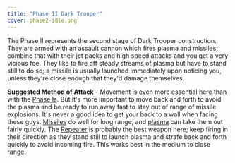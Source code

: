 ```yaml
---
title: "Phase II Dark Trooper"
cover: phase2-idle.png
---
```


The Phase II represents the second stage of Dark Trooper construction. They are armed with an assault cannon which fires plasma and missiles; combine that with their jet packs and high speed attacks and you get a very vicious foe. They like to fire off steady streams of plasma but have to stand still to do so; a missile is usually launched immediately upon noticing you, unless they're close enough that they'd damage themselves.

**Suggested Method of Attack** - Movement is even more essential here than with the [Phase Is](/database/enemies/phase-i-dark-trooper). But it's more important to move back and forth to avoid the plasma and be ready to run away fast to stay out of range of missile explosions. It's never a good idea to get your back to a wall when facing these guys. [Missiles](/database/items/missiles) do well for long range, and [plasma](/database/items/plasma-cartridges) can take them out fairly quickly. The [Repeater](/database/weapons/imperial-repeater-rifle) is probably the best weapon here; keep firing in their direction as they stand still to launch plasma and strafe back and forth quickly to avoid incoming fire. This works best in the medium to close range.